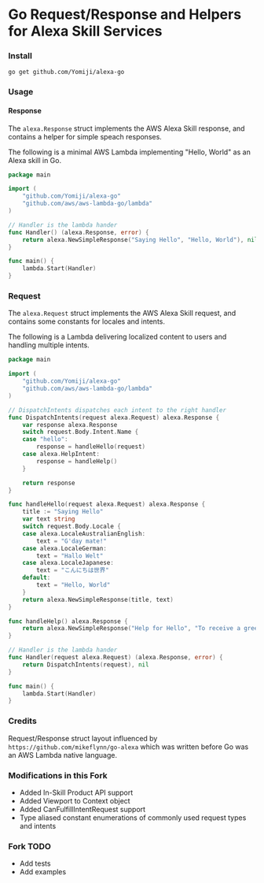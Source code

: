 # Go Request/Response and Helpers for Alexa Skill Services

### Install

```console
go get github.com/Yomiji/alexa-go
```

### Usage

#### Response

The `alexa.Response` struct implements the AWS Alexa Skill response, and contains a helper for simple speach responses.

The following is a minimal AWS Lambda implementing "Hello, World" as an Alexa skill in Go.

```go
package main

import (
	"github.com/Yomiji/alexa-go"
	"github.com/aws/aws-lambda-go/lambda"
)

// Handler is the lambda hander
func Handler() (alexa.Response, error) {
	return alexa.NewSimpleResponse("Saying Hello", "Hello, World"), nil
}

func main() {
	lambda.Start(Handler)
}
```

### Request

The `alexa.Request` struct implements the AWS Alexa Skill request, and contains some constants for locales and intents.

The following is a Lambda delivering localized content to users and handling multiple intents.

```go
package main

import (
	"github.com/Yomiji/alexa-go"
	"github.com/aws/aws-lambda-go/lambda"
)

// DispatchIntents dispatches each intent to the right handler
func DispatchIntents(request alexa.Request) alexa.Response {
	var response alexa.Response
	switch request.Body.Intent.Name {
	case "hello":
		response = handleHello(request)
	case alexa.HelpIntent:
		response = handleHelp()
	}

	return response
}

func handleHello(request alexa.Request) alexa.Response {
	title := "Saying Hello"
	var text string
	switch request.Body.Locale {
	case alexa.LocaleAustralianEnglish:
		text = "G'day mate!"
	case alexa.LocaleGerman:
		text = "Hallo Welt"
	case alexa.LocaleJapanese:
		text = "こんにちは世界"
	default:
		text = "Hello, World"
	}
	return alexa.NewSimpleResponse(title, text)
}

func handleHelp() alexa.Response {
	return alexa.NewSimpleResponse("Help for Hello", "To receive a greeting, ask hello to say hello")
}

// Handler is the lambda hander
func Handler(request alexa.Request) (alexa.Response, error) {
	return DispatchIntents(request), nil
}

func main() {
	lambda.Start(Handler)
}
```

### Credits

Request/Response struct layout influenced by `https://github.com/mikeflynn/go-alexa` which was written before Go was an AWS Lambda native language.

### Modifications in this Fork

* Added In-Skill Product API support
* Added Viewport to Context object
* Added CanFulfillIntentRequest support
* Type aliased constant enumerations of commonly used request types and intents

### Fork TODO
* Add tests
* Add examples
